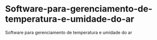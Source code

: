# Software-para-gerenciamento-de-temperatura-e-umidade-do-ar
Software para gerenciamento de temperatura e umidade do ar
